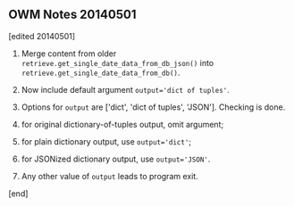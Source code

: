 ## OWM Notes 20140501

[edited 20140501]

 1. Merge content from older `retrieve.get_single_date_data_from_db_json()` into `retrieve.get_single_date_data_from_db()`.

 1. Now include default argument `output='dict of tuples'`.

   2. Options for `output` are ['dict', 'dict of tuples', 'JSON']. Checking is done.
   2. for original dictionary-of-tuples output, omit argument;
   2. for plain dictionary output, use `output='dict'`;
   2. for JSONized dictionary output, use `output='JSON'`.
   2. Any other value of `output` leads to program exit.

[end]
